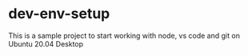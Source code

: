# dev-env-setup
This is a sample project to start working with node, vs code and git on Ubuntu 20.04 Desktop
